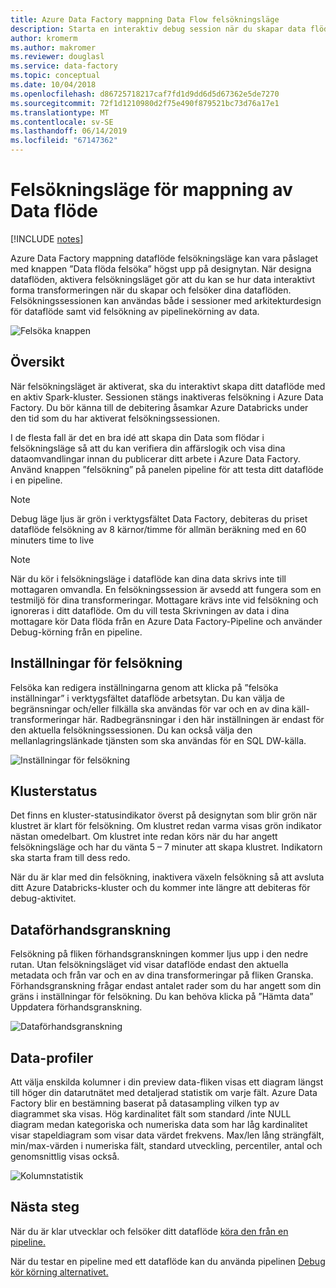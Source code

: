 ```yaml
---
title: Azure Data Factory mappning Data Flow felsökningsläge
description: Starta en interaktiv debug session när du skapar data flödar
author: kromerm
ms.author: makromer
ms.reviewer: douglasl
ms.service: data-factory
ms.topic: conceptual
ms.date: 10/04/2018
ms.openlocfilehash: d86725718217caf7fd1d9dd6d5d67362e5de7270
ms.sourcegitcommit: 72f1d1210980d2f75e490f879521bc73d76a17e1
ms.translationtype: MT
ms.contentlocale: sv-SE
ms.lasthandoff: 06/14/2019
ms.locfileid: "67147362"
---
```

# <a name="mapping-data-flow-debug-mode"></a>Felsökningsläge för mappning av Data flöde

[!INCLUDE [notes](../../includes/data-factory-data-flow-preview.md)]

Azure Data Factory mappning dataflöde felsökningsläge kan vara påslaget med knappen ”Data flöda felsöka” högst upp på designytan. När designa dataflöden, aktivera felsökningsläget gör att du kan se hur data interaktivt forma transformeringen när du skapar och felsöker dina dataflöden. Felsökningssessionen kan användas både i sessioner med arkitekturdesign för dataflöde samt vid felsökning av pipelinekörning av data.

![Felsöka knappen](media/data-flow/debugbutton.png "Debug-knappen")

## <a name="overview"></a>Översikt
När felsökningsläget är aktiverat, ska du interaktivt skapa ditt dataflöde med en aktiv Spark-kluster. Sessionen stängs inaktiveras felsökning i Azure Data Factory. Du bör känna till de debitering åsamkar Azure Databricks under den tid som du har aktiverat felsökningssessionen.

I de flesta fall är det en bra idé att skapa din Data som flödar i felsökningsläge så att du kan verifiera din affärslogik och visa dina dataomvandlingar innan du publicerar ditt arbete i Azure Data Factory. Använd knappen ”felsökning” på panelen pipeline för att testa ditt dataflöde i en pipeline.

> [!NOTE]
> Debug läge ljus är grön i verktygsfältet Data Factory, debiteras du priset dataflöde felsökning av 8 kärnor/timme för allmän beräkning med en 60 minuters time to live 

> [!NOTE]
>När du kör i felsökningsläge i dataflöde kan dina data skrivs inte till mottagaren omvandla. En felsökningssession är avsedd att fungera som en testmiljö för dina transformeringar. Mottagare krävs inte vid felsökning och ignoreras i ditt dataflöde. Om du vill testa Skrivningen av data i dina mottagare kör Data flöda från en Azure Data Factory-Pipeline och använder Debug-körning från en pipeline.

## <a name="debug-settings"></a>Inställningar för felsökning
Felsöka kan redigera inställningarna genom att klicka på ”felsöka inställningar” i verktygsfältet dataflöde arbetsytan. Du kan välja de begränsningar och/eller filkälla ska användas för var och en av dina käll-transformeringar här. Radbegränsningar i den här inställningen är endast för den aktuella felsökningssessionen. Du kan också välja den mellanlagringslänkade tjänsten som ska användas för en SQL DW-källa. 

![Inställningar för felsökning](media/data-flow/debug-settings.png "inställningar för felsökning")

## <a name="cluster-status"></a>Klusterstatus
Det finns en kluster-statusindikator överst på designytan som blir grön när klustret är klart för felsökning. Om klustret redan varma visas grön indikator nästan omedelbart. Om klustret inte redan körs när du har angett felsökningsläge och har du vänta 5 – 7 minuter att skapa klustret. Indikatorn ska starta fram till dess redo.

När du är klar med din felsökning, inaktivera växeln felsökning så att avsluta ditt Azure Databricks-kluster och du kommer inte längre att debiteras för debug-aktivitet.

## <a name="data-preview"></a>Dataförhandsgranskning
Felsökning på fliken förhandsgranskningen kommer ljus upp i den nedre rutan. Utan felsökningsläget vid visar dataflöde endast den aktuella metadata och från var och en av dina transformeringar på fliken Granska. Förhandsgranskning frågar endast antalet rader som du har angett som din gräns i inställningar för felsökning. Du kan behöva klicka på ”Hämta data” Uppdatera förhandsgranskning.

![Dataförhandsgranskning](media/data-flow/datapreview.png "förhandsgranskning")

## <a name="data-profiles"></a>Data-profiler
Att välja enskilda kolumner i din preview data-fliken visas ett diagram längst till höger din datarutnätet med detaljerad statistik om varje fält. Azure Data Factory blir en bestämning baserat på datasampling vilken typ av diagrammet ska visas. Hög kardinalitet fält som standard /inte NULL diagram medan kategoriska och numeriska data som har låg kardinalitet visar stapeldiagram som visar data värdet frekvens. Max/len lång strängfält, min/max-värden i numeriska fält, standard utveckling, percentiler, antal och genomsnittlig visas också. 

![Kolumnstatistik](media/data-flow/stats.png "kolumnstatistik")

## <a name="next-steps"></a>Nästa steg

När du är klar utvecklar och felsöker ditt dataflöde [köra den från en pipeline.](control-flow-execute-data-flow-activity.md)

När du testar en pipeline med ett dataflöde kan du använda pipelinen [Debug kör körning alternativet.](iterative-development-debugging.md)
